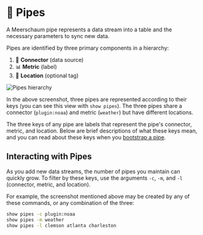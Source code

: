 # 🚰 Pipes

A Meerschaum pipe represents a data stream into a table and the necessary parameters to sync new data.

Pipes are identified by three primary components in a hierarchy:

1. 🔌 **Connector** (data source)
2. 📊 **Metric** (label)
3. 📍 **Location** (optional tag)

![Pipes hierarchy](/assets/screenshots/weather_pipes.png)

In the above screenshot, three pipes are represented according to their keys (you can see this view with `show pipes`). The three pipes share a connector (`plugin:noaa`) and metric (`weather`) but have different locations.

The three keys of any pipe are labels that represent the pipe's connector, metric, and location. Below are brief descriptions of what these keys mean, and you can read about these keys when you [bootstrap a pipe](bootstrapping/).


## Interacting with Pipes

As you add new data streams, the number of pipes you maintain can quickly grow. To filter by these keys, use the arguments `-c`, `-m`, and `-l` (connector, metric, and location).

For example, the screenshot mentioned above may be created by any of these commands, or any combination of the three:

```bash
show pipes -c plugin:noaa
show pipes -m weather
show pipes -l clemson atlanta charleston
```

​
